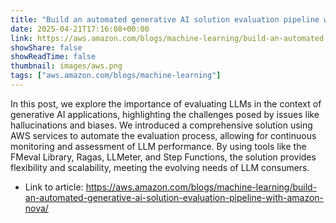 ```yaml
---
title: "Build an automated generative AI solution evaluation pipeline with Amazon Nova"
date: 2025-04-21T17:16:08+00:00
link: https://aws.amazon.com/blogs/machine-learning/build-an-automated-generative-ai-solution-evaluation-pipeline-with-amazon-nova/
showShare: false
showReadTime: false
thumbnail: images/aws.png
tags: ["aws.amazon.com/blogs/machine-learning"]
---
```

In this post, we explore the importance of evaluating LLMs in the context of generative AI applications, highlighting the challenges posed by issues like hallucinations and biases. We introduced a comprehensive solution using AWS services to automate the evaluation process, allowing for continuous monitoring and assessment of LLM performance. By using tools like the FMeval Library, Ragas, LLMeter, and Step Functions, the solution provides flexibility and scalability, meeting the evolving needs of LLM consumers.

- Link to article: https://aws.amazon.com/blogs/machine-learning/build-an-automated-generative-ai-solution-evaluation-pipeline-with-amazon-nova/